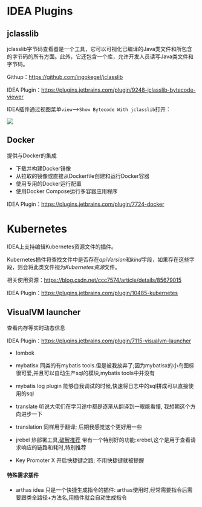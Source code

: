 # IDEA Plugins



## jclasslib

jclasslib字节码查看器是一个工具，它可以可视化已编译的Java类文件和所包含的字节码的所有方面。此外，它还包含一个库，允许开发人员读写Java类文件和字节码。

Githup：https://github.com/ingokegel/jclasslib

IDEA Plugin：https://plugins.jetbrains.com/plugin/9248-jclasslib-bytecode-viewer

IDEA插件通过视图菜单`view`—>`Show Bytecode With jclasslib`打开：

![](https://raw.githubusercontent.com/ingokegel/jclasslib/master/web/screenshots/ij_action.png)

## Docker

提供与Docker的集成

- 下载并构建Docker镜像
- 从拉取的镜像或直接从Dockerfile创建和运行Docker容器
- 使用专用的Docker运行配置
- 使用Docker Compose运行多容器应用程序

IDEA Plugin：https://plugins.jetbrains.com/plugin/7724-docker

# Kubernetes

IDEA上支持编辑Kubernetes资源文件的插件。

Kubernetes插件将查找文件中是否存在*apiVersion*和*kind*字段，如果存在这些字段，则会将此类文件视为*Kubernetes资源*文件。

相关使用资源：https://blog.csdn.net/ccc7574/article/details/85679015

IDEA Plugin：https://plugins.jetbrains.com/plugin/10485-kubernetes



## VisualVM launcher

查看内存等实时动态信息



IDEA Plugin：https://plugins.jetbrains.com/plugin/7115-visualvm-launcher





- lombok

- mybatisx
   同类的有mybatis tools.但是被我放弃了;因为mybatisx的小鸟图标很可爱,并且可以自动生产sql的模块,mybatis tools中并没有

- mybatis log plugin
   能够自我调试的时候,快速将日志中的sql拼成可以直接使用的sql

- translate
   听说大佬们在学习途中都是逐渐从翻译到一眼能看懂, 我想朝这个方向进步一下

- translation
   同样用于翻译; 后期我感觉这个更好用一些

- jrebel
   热部署工具,[破解推荐](https://links.jianshu.com/go?to=%5Bhttps%3A%2F%2Fblog.csdn.net%2Fqierkang%2Farticle%2Fdetails%2F95095954%5D(https%3A%2F%2Fblog.csdn.net%2Fqierkang%2Farticle%2Fdetails%2F95095954))
   带有一个特别好的功能:xrebel,这个是用于查看请求响应的链路和耗时,特别推荐

  

- Key Promoter X
   开启快捷键之路; 不用快捷键就被提醒

#### 特殊需求插件

- arthas idea
   只是一个快捷生成指令的插件: arthas使用时,经常需要指令后需要跟类全路径+方法名,用插件就会自动生成指令